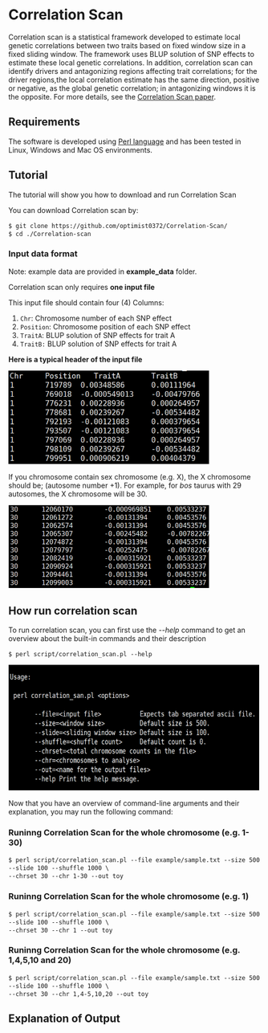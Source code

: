 # Correlation Scan

Correlation scan is a statistical framework developed to estimate local genetic correlations between two traits based on fixed window size in a fixed sliding window. The framework uses BLUP solution of SNP effects to estimate these local genetic correlations. In addition, correlation scan can identify drivers and antagonizing regions affecting trait correlations; for the driver regions,the local correlation estimate has the same direction, positive or negative, as the global genetic correlation; in antagonizing windows it is the opposite. For more details, see the [Correlation Scan paper](https://doi.org/10.1101/2021.11.05.467409).

## Requirements
The software is developed using [Perl language](https://www.perl.org/get.html) and has been tested in Linux, Windows and Mac OS environments.

## Tutorial
The tutorial will show you how to download and run Correlation Scan 

You can download Correlation scan by:

```
$ git clone https://github.com/optimist0372/Correlation-Scan/
$ cd ./Correlation-scan
```

### Input data format
Note:  example data are provided in **example_data** folder.

Correlation scan only requires **one input file**

This input file should contain four (4) Columns:

1. `Chr`: Chromosome number of each SNP effect
2. `Position`: Chromosome position of each SNP effect
3. `TraitA`: BLUP solution of SNP effects for trait A
4. `TraitB:` BLUP solution of SNP effects for trait A

**Here is a typical header of the input file**

<img src= "images/head.png" width=400>

If you chromosome contain sex chromosome (e.g. X), the X chromosome should be; (autosome number +1).
For example, for *bos* taurus with 29 autosomes, the X chromosome will be 30.

<img src= "images/tail.png" width=400>

## How run correlation scan

To run correlation scan, you can first use the *--help* command to get an overview about the built-in commands and their description

```
$ perl script/correlation_scan.pl --help

```

<img src= "images/help.png" width=500, height = 250>

Now that you have an overview of command-line arguments and their explanation, you may run the following command:

### Runinng Correlation Scan for the whole chromosome (e.g. 1-30)
```
$ perl script/correlation_scan.pl --file example/sample.txt --size 500 --slide 100 --shuffle 1000 \
--chrset 30 --chr 1-30 --out toy

```
### Runinng Correlation Scan for the whole chromosome (e.g. 1)
```
$ perl script/correlation_scan.pl --file example/sample.txt --size 500 --slide 100 --shuffle 1000 \
--chrset 30 --chr 1 --out toy

```
### Runinng Correlation Scan for the whole chromosome (e.g. 1,4,5,10 and 20)
```
$ perl script/correlation_scan.pl --file example/sample.txt --size 500 --slide 100 --shuffle 1000 \
--chrset 30 --chr 1,4-5,10,20 --out toy

```

## Explanation of Output
